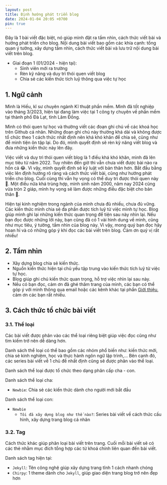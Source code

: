 ```yaml
---
layout: post
title: Định hướng phát triển blog
date: 2024-01-04 20:05 +0700
pin: true
---
```


Đây là 1 bài viết đặc biệt, nó giúp mình đặt ra tầm nhìn, cách thức viết bài và hướng phát triển cho blog.
Nội dung bài viết bao gồm các khía cạnh: tổng quan ý tưởng, xây dựng tầm nhìn, cách thức viết bài và lưu
trữ nội dung bài viết trên blog.

- Giai đoạn 1 (01/2024 - hiện tại):
  - Sinh viên mới ra trường
  - Rèn kỹ năng và duy trì thói quen viết blog
  - Chia sẻ các kiến thức tích luỹ thông qua việc tự học

## 1. Ngữ cảnh

Mình là Hiếu, kĩ sư chuyên ngành Kĩ thuật phần mềm.
Mình đã tốt nghiệp vào tháng 3/2023, hiện tại đang làm việc tại 1 công ty chuyên về phần mềm
tại thành phố Đà Lạt, tỉnh Lâm Đồng.

Mình có thói quen tự học và thường viết các đoạn ghi chú về các khoá học trên Github cá nhân.
Những đoạn ghi chú này thường khá dài và không được tổ chức theo 1 cách thức nhất định nên khá
khó khăn để chia sẻ, cũng như để mình tiện ôn tập lại. Do đó, mình quyết định sẽ rèn kỹ năng
viết blog và đưa những kiến thức này lên đây.

Việc viết và duy trì thói quen viết blog là 1 điều khá khó khăn, mình đã lên mục tiêu từ năm 2022.
Tuy nhiên đến giờ thì vẫn chưa viết được bài nào ra hồn cả 😂. Vì vậy, mình quyết định sẽ kỷ luật
với bản thân hơn. Bắt đầu bằng việc lên định hướng rõ ràng và cách thức viết bài, cũng như hướng
phát triển cho blog. Cuối cùng thì vẫn hy vọng có thể duy trì được thói quen này 🥴. Một điều nữa
khá trùng hợp, mình sinh năm 2000, năm nay 2024 cũng vừa tròn 2 giáp, mình hy vọng sẽ làm được
những điều đặc biệt cho bản thân 💪.

Hiện tại kinh nghiệm trong ngành của mình chưa đủ nhiều, chưa đủ vững. Các kiến thức mình chia sẻ
đa phần được tích luỹ từ việc mình tự học. Blog giúp mình ghi lại những kiến thức quan trọng để
tiện sau này nhìn lại. Nếu bạn đọc được những lời này, bạn cũng đã có 1 vài hình dung về mình, cũng
như mục tiêu, ý tưởng, tầm nhìn của blog này. Vì vậy, mong quý bạn đọc hãy hoan hỉ và có những góp
ý khi đọc các bài viết trên blog. Cảm ơn quý vị rất nhiều!

## 2. Tầm nhìn

- Xây dựng blog chia sẻ kiến thức.
- Nguồn kiến thức hiện tại chủ yếu tập trung vào kiến thức tích luỹ từ việc tự học.
- Blog giúp ghi chú kiến thức quan trọng, hỗ trợ việc nhìn lại sau này.
- Nếu có bạn đọc, cảm ơn đã ghé thăm trang của mình, các bạn có thể góp ý với mình thông
  qua email hoặc các kênh khác tại phần [Giới thiệu](/about), cảm ơn các bạn rất nhiều.

## 3. Cách thức tổ chức bài viết

### 3.1. Thể loại

Các bài viết được phân vào các thể loại riêng biệt giúp việc đọc cũng như tìm kiếm trở nên
dễ dàng hơn.

Danh sách thể loại có thể bao gồm các nhóm phổ biến như: kiến thức mới, chia sẻ kinh nghiệm,
học và thực hành ngôn ngữ lập trình,... Bên cạnh đó, các series bài viết về 1 chủ đề nhất định
cũng sẽ được phân vào thể loại.

Danh sách thể loại được tổ chức theo dạng phân cấp cha - con.

Danh sách thể loại cha:

- `Newbie`: Chia sẻ các kiến thức dành cho người mới bắt đầu

Danh sách thể loại con:

- `Newbie`
  - `Tôi đã xây dựng blog như thế nào?`: Series bài viết về cách thức cấu hình, xây dựng trang blog cá nhân

### 3.2. Tag

Cách thức khác giúp phân loại bài viết trên trang. Cuối mỗi bài viết sẽ có các thẻ nhằm mục đích tổng hợp
các từ khoá chính liên quan đến bài viết.

Danh sách tag hiện tại:

- `Jekyll`: Tên công nghệ giúp xây dựng trang tĩnh 1 cách nhanh chóng
- `Chirpy`: 1 theme dành cho `Jekyll`, giúp giao diện trang blog trở nên đẹp hơn
